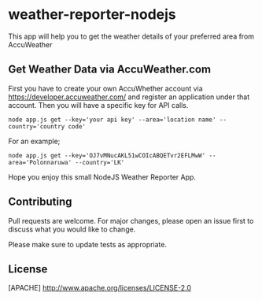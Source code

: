 # weather-reporter-nodejs
This app will help you to get the weather details of your preferred area from AccuWeather

## Get Weather Data via AccuWeather.com

First you have to create your own AccuWhether account via https://developer.accuweather.com/ and register an application under that account.
Then you will have a specific key for API calls.

```node
node app.js get --key='your api key' --area='location name' --country='country code'
```

For an example;
```node
node app.js get --key='OJ7vMNucAKL51wCOIcABQETvr2EFLMwW' --area='Polonnaruwa' --country='LK'
```

Hope you enjoy this small NodeJS Weather Reporter App.

## Contributing
Pull requests are welcome. For major changes, please open an issue first to discuss what you would like to change.

Please make sure to update tests as appropriate.

## License
[APACHE] http://www.apache.org/licenses/LICENSE-2.0
